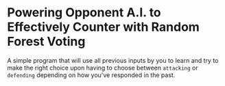 # Powering Opponent A.I. to Effectively Counter with Random Forest Voting

A simple program that will use all previous inputs by you to learn and try to make the right choice upon having to choose between `attacking` or `defending`
depending on how you've responded in the past.
